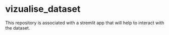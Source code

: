 # vizualise_dataset
This repository is associated with a stremlit app that will help to interact with the dataset.
